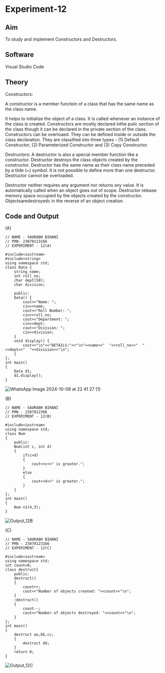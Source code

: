 # Experiment-12
## Aim
To study and implement Constructors and Destructors.

## Software
Visual Studio Code

## Theory
Constructors:

A constructor is a member functoin of a class that has the same name as the class name.

It helps to initialize the object of a class.
It is called whenever an instance of the class is created.
Constructors are mostly declared inthe pulic section of the class though it can be declared in the private section of the class.
Constructors can be overloaed.
They can be defined inside or outside the class declaration.
They are classified into three types - (1) Default Constructor, (2) Parameterized Constructor and (3) Copy Constructor.

Destructors:
A destructor is also a special member function like a constructor. Destructor destroys the class objects created by the constructor.
Destructor has the same name as their class name preceded by a tilde (~) symbol.
It is not possible to define more than one destructor.
Destructor cannot be overloaded.

Destructor neither requires any argument nor returns any value.
It is automatically called when an object goes out of scope.
Destructor release memory space occupied by the objects created by the constructor. Objectsaredestroyedc in the reverse of an object creation.

## Code and Output
(A)
```
// NAME - SAURABH BIHANI
// PRN- 23070123166
// EXPERIMENT - 12(A) 

#include<iostream> 
#include<string>
using namespace std; 
class Data {
    string name;
    int roll_no;
    char dept[50];
    char division;

    public:
    Data() {
        cout<<"Name: ";
        cin>>name;
        cout<<"Roll Number: ";
        cin>>roll_no;
        cout<<"Department: ";
        cin>>dept;
        cout<<"Division: ";
        cin>>division;
    }
    void display() {
        cout<<"\n"<<"DETAILS:"<<"\n"<<name<<"  "<<roll_no<<"  "<<dept<<"  "<<division<<"\n";
    }
};
int main() 
{
    Data d1;
    d1.display();
} 
```
![WhatsApp Image 2024-10-08 at 22 41 27 (1)](https://github.com/user-attachments/assets/f1ba0502-defd-4d53-8dff-d6c6869a1ab2)


(B)
```
// NAME - SAURABH BIHANI
// PRN - 2307012366 
// EXPERIMENT - 12(B)

#include<iostream>
using namespace std;
class Num
{
    public:
    Num(int c, int d)
    {
        if(c>d)
        {
            cout<<c<<" is greater.";
        }
        else 
        {
            cout<<d<<" is greater.";
        }
    }
};
int main()
{
    Num n1(4,3);
} 
```
![Output_12B](https://github.com/user-attachments/assets/ab0d23ad-ad8d-4c98-a0be-0404fb97df87)

(C)
```
// NAME - SAURABH BIHANI
// PRN - 23070123166
// EXPERIMENT - 12(C) 

#include<iostream>
using namespace std;
int count=0;
class destruct{
    public:
    destruct()
    {
        count++;
        cout<<"Number of objects created: "<<count<<"\n";
    }
    ~destruct()
    {
        count--;
        cout<<"Number of objects destroyed: "<<count<<"\n";
    }
};
int main()
{
    destruct aa,bb,cc;
    {
        destruct dd;
    }
    return 0;
} 
```
![Output_12C](https://github.com/user-attachments/assets/3e3b8358-451b-40b2-9c3d-b3fe9a9d65d5)
